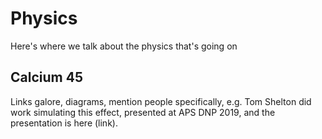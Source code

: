 # Physics 
Here's where we talk about the physics that's going on

## Calcium 45
Links galore, diagrams, mention people specifically, e.g. Tom Shelton did work 
simulating this effect, presented at APS DNP 2019, and the presentation is here (link).


